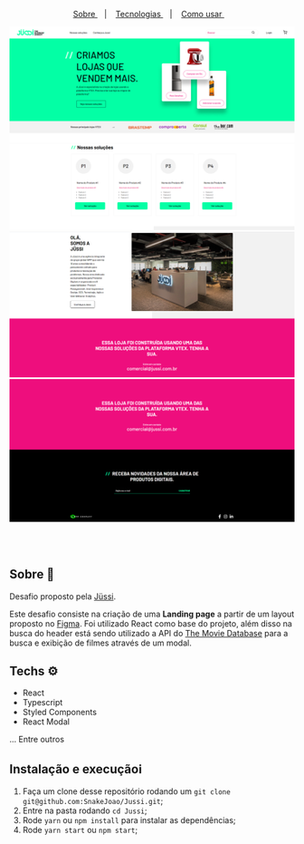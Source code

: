 <p align="center">
	<a href="#sobre"> Sobre </a>&nbsp;&nbsp;&nbsp;|&nbsp;&nbsp;&nbsp;
  <a href="#techs"> Tecnologias </a>&nbsp;&nbsp;&nbsp;|&nbsp;&nbsp;&nbsp;
  <a href="#run"> Como usar </a>&nbsp;&nbsp;&nbsp;
</p>

<p align="center">
  <img src="./.github/screen1.png" alt="page img">
  <img src="./.github/screen2.png" alt="page img">
  <img src="./.github/screen3.png" alt="page img">
  <img src="./.github/screen4.png" alt="page img">
</p>

<br /><br />

## Sobre 🚀 <a name="sobre" />

Desafio proposto pela [Jüssi](https://jussi.com.br/).

Este desafio consiste na criação de uma **Landing page** a partir de um layout proposto no [Figma](https://www.figma.com/file/O9AEeYB6ZWyMTZzMZhvjaY/loja-vtex-jussi?node-id=0%3A1). Foi utilizado React como base do projeto, além disso na busca do header está sendo utilizado a API do [The Movie Database](https://developers.themoviedb.org/3/getting-started/introduction) para a busca e exibição de filmes através de um modal.

## Techs ​⚙ ​<a name="techs" />

- React
- Typescript
- Styled Components
- React Modal

... Entre outros

## Instalação e execução ​ℹ️ ​<a name="run" />

1. Faça um clone desse repositório rodando um `git clone git@github.com:SnakeJoao/Jussi.git`;
2. Entre na pasta rodando `cd Jussi`;
3. Rode `yarn` ou `npm install` para instalar as dependências;
4. Rode `yarn start` ou `npm start`;
